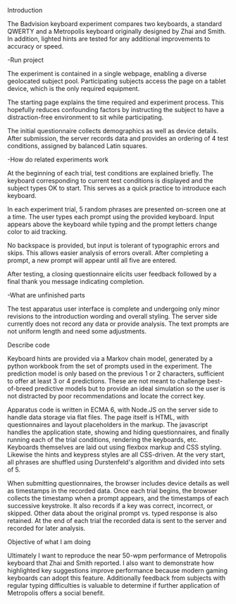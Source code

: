 Introduction

The Badvision keyboard experiment compares two keyboards, a standard QWERTY and a Metropolis keyboard originally designed by Zhai and Smith. In addition, lighted hints are tested for any additional improvements to accuracy or speed.

-Run project

The experiment is contained in a single webpage, enabling a diverse geolocated subject pool. Participating subjects access the page on a tablet device, which is the only required equipment.

The starting page explains the time required and experiment process. This hopefully reduces confounding factors by instructing the subject to have a distraction-free environment to sit while participating.

The initial questionnaire collects demographics as well as device details.  After submission, the server records data and provides an ordering of 4 test conditions, assigned by balanced Latin squares.

-How do related experiments work

At the beginning of each trial, test conditions are explained briefly. The keyboard corresponding to current test conditions is displayed and the subject types OK to start. This serves as a quick practice to introduce each keyboard.

In each experiment trial, 5 random phrases are presented on-screen one at a time. The user types each prompt using the provided keyboard. Input appears above the keyboard while typing and the prompt letters change color to aid tracking.

No backspace is provided, but input is tolerant of typographic errors and skips. This allows easier analysis of errors overall.  After completing a prompt, a new prompt will appear until all five are entered.

After testing, a closing questionnaire elicits user feedback followed by a final thank you message indicating completion.

-What are unfinished parts

The test apparatus user interface is complete and undergoing only minor revisions to the introduction wording and overall styling. The server side currently does not record any data or provide analysis.  The text prompts are not uniform length and need some adjustments.

Describe code

Keyboard hints are provided via a Markov chain model, generated by a python workbook from the set of prompts used in the experiment. The prediction model is only based on the previous 1 or 2 characters, sufficient to offer at least 3 or 4 predictions. These are not meant to challenge best-of-breed predictive models but to provide an ideal simulation so the user is not distracted by poor recommendations and locate the correct key.

Apparatus code is written in ECMA 6, with Node.JS on the server side to handle data storage via flat files. The page itself is HTML, with questionnaires and layout placeholders in the markup. The javascript handles the application state, showing and hiding questionnaires, and finally running each of the trial conditions, rendering the keyboards, etc.  Keyboards themselves are laid out using flexbox markup and CSS styling. Likewise the hints and keypress styles are all CSS-driven. At the very start, all phrases are shuffled using Durstenfeld's algorithm and divided into sets of 5.

When submitting questionnaires,  the browser includes device details as well as timestamps in the recorded data.  Once each trial begins, the browser collects the timestamp when a prompt appears, and the timestamps of each successive keystroke. It also records if a key was correct, incorrect, or skipped. Other data about the original prompt vs. typed response is also retained. At the end of each trial the recorded data is sent to the server and recorded for later analysis.

Objective of what I am doing

Ultimately I want to reproduce the near 50-wpm performance of Metropolis keyboard that Zhai and Smith reported. I also want to demonstrate how highlighted key suggestions improve performance because  modern gaming keyboards can adopt this feature. Additionally feedback from subjects with regular typing difficulties is valuable to determine if further application of Metropolis offers a social benefit.